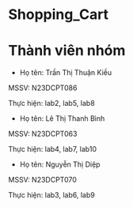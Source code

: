 # Shopping_Cart

# Thành viên nhóm

- Họ tên: Trần Thị Thuận Kiều 

MSSV: N23DCPT086

Thực hiện: lab2, lab5, lab8

- Họ tên: Lê Thị Thanh Bình 

MSSV: N23DCPT063

Thực hiện: lab4, lab7, lab10

- Họ tên: Nguyễn Thị Diệp 

MSSV: N23DCPT070

Thực hiện: lab3, lab6, lab9
